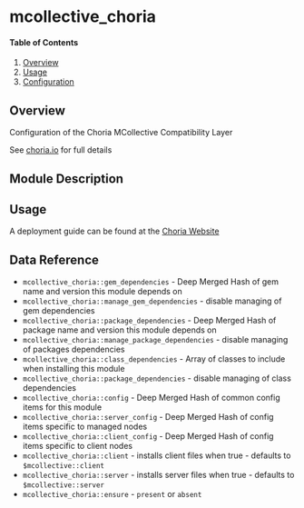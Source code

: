 # mcollective_choria

#### Table of Contents

1. [Overview](#overview)
1. [Usage](#usage)
1. [Configuration](#data-reference)

## Overview

Configuration of the Choria MCollective Compatibility Layer

See [choria.io](http://choria.io) for full details

## Module Description

## Usage

A deployment guide can be found at the [Choria Website](http://choria.io)

## Data Reference

  * `mcollective_choria::gem_dependencies` - Deep Merged Hash of gem name and version this module depends on
  * `mcollective_choria::manage_gem_dependencies` - disable managing of gem dependencies
  * `mcollective_choria::package_dependencies` - Deep Merged Hash of package name and version this module depends on
  * `mcollective_choria::manage_package_dependencies` - disable managing of packages dependencies
  * `mcollective_choria::class_dependencies` - Array of classes to include when installing this module
  * `mcollective_choria::package_dependencies` - disable managing of class dependencies
  * `mcollective_choria::config` - Deep Merged Hash of common config items for this module
  * `mcollective_choria::server_config` - Deep Merged Hash of config items specific to managed nodes
  * `mcollective_choria::client_config` - Deep Merged Hash of config items specific to client nodes
  * `mcollective_choria::client` - installs client files when true - defaults to `$mcollective::client`
  * `mcollective_choria::server` - installs server files when true - defaults to `$mcollective::server`
  * `mcollective_choria::ensure` - `present` or `absent`
